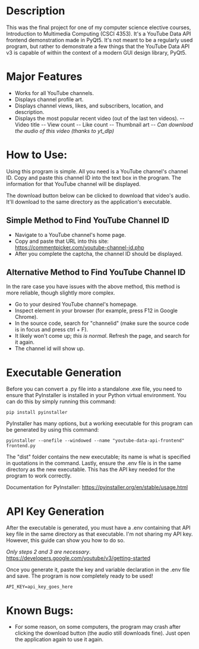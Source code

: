 # Description
This was the final project for one of my computer science elective courses, Introduction to Multimedia Computing (CSCI 4353). It's a YouTube Data API frontend demonstration made in PyQt5. It's not meant to be a regularly used program, but rather to demonstrate a few things that the YouTube Data API v3 is capable of within the context of a modern GUI design library, PyQt5.

# Major Features
- Works for all YouTube channels.
- Displays channel profile art.
- Displays channel views, likes, and subscribers, location, and description.
- Displays the most popular recent video (out of the last ten videos).
-- Video title
-- View count
-- Like count
-- Thumbnail art
-- _Can download the audio of this video (thanks to yt_dlp)_

# How to Use:
Using this program is simple. All you need is a YouTube channel's channel ID. Copy and paste this channel ID into the text box in the program. The information for that YouTube channel will be displayed.

The download button below can be clicked to download that video's audio. It'll download to the same directory as the application's executable.

## Simple Method to Find YouTube Channel ID
- Navigate to a YouTube channel's home page.
- Copy and paste that URL into this site: https://commentpicker.com/youtube-channel-id.php
- After you complete the captcha, the channel ID should be displayed.

## Alternative Method to Find YouTube Channel ID
In the rare case you have issues with the above method, this method is more reliable, though slightly more complex.

- Go to your desired YouTube channel's homepage.
- Inspect element in your browser (for example, press F12 in Google Chrome).
- In the source code, search for "channelid" (make sure the source code is in focus and press ctrl + F).
- It likely won't come up; _this is normal_. Refresh the page, and search for it again.
- The channel id will show up.

# Executable Generation
Before you can convert a .py file into a standalone .exe file, you need to ensure that PyInstaller is installed in your Python virtual environment. You can do this by simply running this command:

    pip install pyinstaller

PyInstaller has many options, but a working executable for this program can be generated by using this command:

    pyinstaller --onefile --windowed --name "youtube-data-api-frontend" frontend.py

The "dist" folder contains the new executable; its name is what is specified in quotations in the command. Lastly, ensure the .env file is in the same directory as the new executable. This has the API key needed for the program to work correctly.

Documentation for PyInstaller:
https://pyinstaller.org/en/stable/usage.html

# API Key Generation
After the executable is generated, you must have a .env containing that API key file in the same directory as that executable. I'm not sharing my API key. However, this guide can show you how to do so.

*Only steps 2 and 3 are necessary*.
https://developers.google.com/youtube/v3/getting-started

Once you generate it, paste the key and variable declaration in the .env file and save. The program is now completely ready to be used!

    API_KEY=api_key_goes_here

# Known Bugs:
- For some reason, on some computers, the program may crash after clicking the download button (the audio still downloads fine). Just open the application again to use it again.

